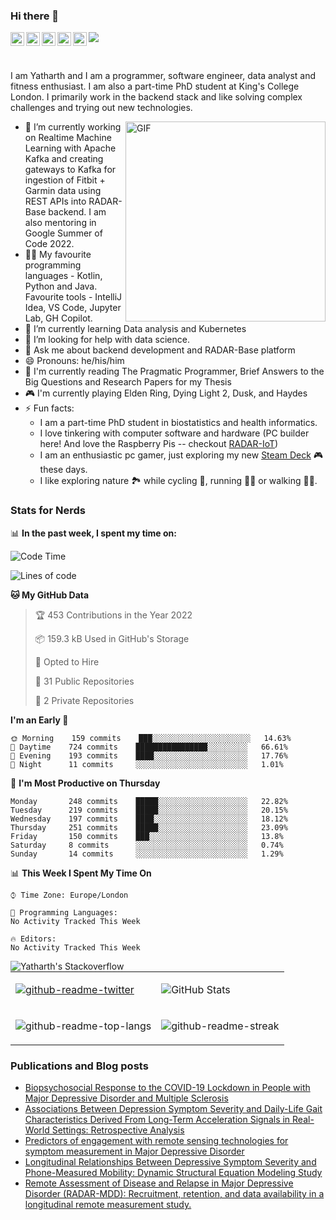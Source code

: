 ### Hi there 👋
<a href="https://www.instagram.com/yatharthranjan/">
  <img align="left" alt="Yatharths's Instagram" width="22px" src="https://raw.githubusercontent.com/hussainweb/hussainweb/main/icons/instagram.png" />
</a>
<a href="http://discordapp.com/users/812628404381810728">
  <img align="left" alt="Yatharth's Discord" width="22px" src="https://raw.githubusercontent.com/peterthehan/peterthehan/master/assets/discord.svg" />
</a>
<a href="https://twitter.com/ranjan_yatharth">
  <img align="left" alt="Yatharth Ranjan | Twitter" width="22px" src="https://raw.githubusercontent.com/peterthehan/peterthehan/master/assets/twitter.svg" />
</a>
<a href="https://www.linkedin.com/in/yatharth-ranjan-176417101/">
  <img align="left" alt="Yatharth's LinkedIN" width="22px" src="https://raw.githubusercontent.com/peterthehan/peterthehan/master/assets/linkedin.svg" />
</a>
<a href="https://medium.com/@yatharthranjan">
  <img align="left" alt="Yatharth's Medium Blog" width="22px" src="https://miro.medium.com/max/1400/1*psYl0y9DUzZWtHzFJLIvTw.png" />
</a>

![](https://visitor-badge.glitch.me/badge?page_id=yatharthranjan.yatharthranjan)

<br />

I am Yatharth and I am a programmer, software engineer, data analyst and fitness enthusiast. I am also a part-time PhD student at King's College London.
I primarily work in the backend stack and like solving complex challenges and trying out new technologies.

  <img align="right" alt="GIF" src="https://media.giphy.com/media/R03zWv5p1oNSQd91EP/giphy.gif" width="320" height="320" margin="10" />
  
- 🔭 I’m currently working on Realtime Machine Learning with Apache Kafka and creating gateways to Kafka for ingestion of Fitbit + Garmin data using REST APIs into RADAR-Base backend. I am also mentoring in Google Summer of Code 2022.
- 🧑‍💻 My favourite programming languages - Kotlin, Python and Java. Favourite tools - IntelliJ Idea, VS Code, Jupyter Lab, GH Copilot.
- 🌱 I’m currently learning Data analysis and Kubernetes
- 🤔 I’m looking for help with data science.
- 💬 Ask me about backend development and RADAR-Base platform
- 😄 Pronouns: he/his/him
- 📙 I'm currently reading The Pragmatic Programmer, Brief Answers to the Big Questions and Research Papers for my Thesis
- 🎮 I'm currently playing Elden Ring, Dying Light 2, Dusk, and Haydes
- ⚡ Fun facts:
  -   I am a part-time PhD student in biostatistics and health informatics. 
  -   I love tinkering with computer software and hardware (PC builder here! And love the Raspberry Pis -- checkout [RADAR-IoT](https://github.com/RADAR-base/RADAR-IoT))
  -   I am an enthusiastic pc gamer, just exploring my new [Steam Deck](https://www.steamdeck.com/en/) 🎮 these days.
  -   I like exploring nature 🏞 while cycling 🚴, running 🏃‍♂️ or walking 🚶‍♂️.

### Stats for Nerds
📊 **In the past week, I spent my time on:**
<!--START_SECTION:waka-->
![Code Time](http://img.shields.io/badge/Code%20Time-7%20hrs%2019%20mins-blue)

![Lines of code](https://img.shields.io/badge/From%20Hello%20World%20I%27ve%20Written-740%20Thousand%20lines%20of%20code-blue)

**🐱 My GitHub Data** 

> 🏆 453 Contributions in the Year 2022
 > 
> 📦 159.3 kB Used in GitHub's Storage 
 > 
> 💼 Opted to Hire
 > 
> 📜 31 Public Repositories 
 > 
> 🔑 2 Private Repositories  
 > 
**I'm an Early 🐤** 

```text
🌞 Morning    159 commits    ███░░░░░░░░░░░░░░░░░░░░░░   14.63% 
🌆 Daytime    724 commits    ████████████████░░░░░░░░░   66.61% 
🌃 Evening    193 commits    ████░░░░░░░░░░░░░░░░░░░░░   17.76% 
🌙 Night      11 commits     ░░░░░░░░░░░░░░░░░░░░░░░░░   1.01%

```
📅 **I'm Most Productive on Thursday** 

```text
Monday       248 commits    █████░░░░░░░░░░░░░░░░░░░░   22.82% 
Tuesday      219 commits    █████░░░░░░░░░░░░░░░░░░░░   20.15% 
Wednesday    197 commits    ████░░░░░░░░░░░░░░░░░░░░░   18.12% 
Thursday     251 commits    █████░░░░░░░░░░░░░░░░░░░░   23.09% 
Friday       150 commits    ███░░░░░░░░░░░░░░░░░░░░░░   13.8% 
Saturday     8 commits      ░░░░░░░░░░░░░░░░░░░░░░░░░   0.74% 
Sunday       14 commits     ░░░░░░░░░░░░░░░░░░░░░░░░░   1.29%

```


📊 **This Week I Spent My Time On** 

```text
⌚︎ Time Zone: Europe/London

💬 Programming Languages: 
No Activity Tracked This Week

🔥 Editors: 
No Activity Tracked This Week

```


<!--END_SECTION:waka-->

<a href="https://stackoverflow.com/users/8175739/yatharth-ranjan">
  <img align="left" alt="Yatharth's Stackoverflow" src="https://stackoverflow-badge.herokuapp.com/api/StackOverflowBadge/8175739" />
</a>

| | |
|-----|-----|
| <p><a href="https://twitter.com/ranjan_yatharth"><img src="https://github-readme-twitter.gazf.vercel.app/api?id=ranjan_yatharth&amp;layout=wide" alt="github-readme-twitter"></a></p> | <p><img src="https://github-readme-stats.vercel.app/api?username=yatharthranjan&show_icons=true&title_color=ffc857&icon_color=8ac926&text_color=daf7dc&bg_color=151515&count_private=true&include_all_commits=true" alt="GitHub Stats"></p> |
| <p><img src="https://github-readme-stats.vercel.app/api/top-langs/?username=yatharthranjan&text_color=daf7dc&bg_color=151515&hide=Jupyter%20Notebook,html,css,dart,HCL&layout=compact" alt="github-readme-top-langs"></p> | <p><img src="https://github-readme-streak-stats.herokuapp.com/?user=yatharthranjan&theme=dark" alt="github-readme-streak"></p> |

### Publications and Blog posts
<!-- BLOG-POST-LIST:START -->
- [Biopsychosocial Response to the COVID-19 Lockdown in People with Major Depressive Disorder and Multiple Sclerosis](https://kclpure.kcl.ac.uk/portal/en/publications/biopsychosocial-response-to-the-covid19-lockdown-in-people-with-major-depressive-disorder-and-multiple-sclerosis(9418199e-81e2-40c1-ad7d-aba05a7af0d5).html)
- [Associations Between Depression Symptom Severity and Daily-Life Gait Characteristics Derived From Long-Term Acceleration Signals in Real-World Settings: Retrospective Analysis](https://kclpure.kcl.ac.uk/portal/en/publications/associations-between-depression-symptom-severity-and-dailylife-gait-characteristics-derived-from-longterm-acceleration-signals-in-realworld-settings(84ef0a5b-9af7-4b0a-917e-4825822481d9).html)
- [Predictors of engagement with remote sensing technologies for symptom measurement in Major Depressive Disorder](https://kclpure.kcl.ac.uk/portal/en/publications/predictors-of-engagement-with-remote-sensing-technologies-for-symptom-measurement-in-major-depressive-disorder(f776ddda-35f4-479d-b273-a6a03a6b08d0).html)
- [Longitudinal Relationships Between Depressive Symptom Severity and Phone-Measured Mobility: Dynamic Structural Equation Modeling Study](https://kclpure.kcl.ac.uk/portal/en/publications/longitudinal-relationships-between-depressive-symptom-severity-and-phonemeasured-mobility(5837e4fe-466f-4516-897b-0966eeeeb617).html)
- [Remote Assessment of Disease and Relapse in Major Depressive Disorder &lpar;RADAR-MDD&rpar;: Recruitment, retention, and data availability in a longitudinal remote measurement study.](https://kclpure.kcl.ac.uk/portal/en/publications/remote-assessment-of-disease-and-relapse-in-major-depressive-disorder-radarmdd-recruitment-retention-and-data-availability-in-a-longitudinal-remote-measurement-study(7739db9e-0f06-42c9-bd92-c04ed3ecbace).html)
<!-- BLOG-POST-LIST:END -->
